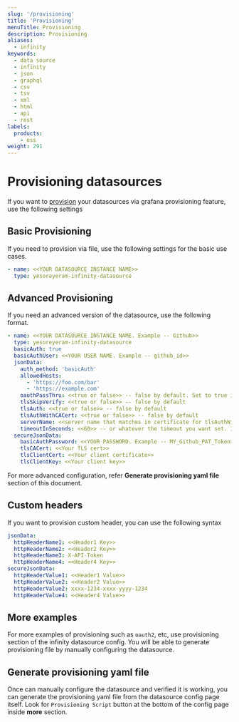 ```yaml
---
slug: '/provisioning'
title: 'Provisioning'
menuTitle: Provisioning
description: Provisioning
aliases:
  - infinity
keywords:
  - data source
  - infinity
  - json
  - graphql
  - csv
  - tsv
  - xml
  - html
  - api
  - rest
labels:
  products:
    - oss
weight: 291
---
```


# Provisioning datasources

If you want to [provision](https://grafana.com/docs/grafana/latest/administration/provisioning/#provisioning-grafana) your datasources via grafana provisioning feature, use the following settings

## Basic Provisioning

If you need to provision via file, use the following settings for the basic use cases.

```yaml
- name: <<YOUR DATASOURCE INSTANCE NAME>>
  type: yesoreyeram-infinity-datasource
```

## Advanced Provisioning

If you need an advanced version of the datasource, use the following format.

```yaml
- name: <<YOUR DATASOURCE INSTANCE NAME. Example -- Github>>
  type: yesoreyeram-infinity-datasource
  basicAuth: true
  basicAuthUser: <<YOUR USER NAME. Example -- github_id>>
  jsonData:
    auth_method: 'basicAuth'
    allowedHosts:
      - 'https://foo.com/bar'
      - 'https://example.com'
    oauthPassThru: <<true or false>> -- false by default. Set to true if you want to pass the auth token from grafana
    tlsSkipVerify: <<true or false>> -- false by default
    tlsAuth: <<true or false>> -- false by default
    tlsAuthWithCACert: <<true or false>> -- false by default
    serverName: <<server name that matches in certificate for tlsAuthWithCACert>>
    timeoutInSeconds: <<60>> -- or whatever the timeout you want set. If not set defaults to 60.
  secureJsonData:
    basicAuthPassword: <<YOUR PASSWORD. Example -- MY_Github_PAT_Token>>
    tlsCACert: <<Your TLS cert>>
    tlsClientCert: <<Your client certificate>>
    tlsClientKey: <<Your client key>>
```

For more advanced configuration, refer **Generate provisioning yaml file** section of this document.

## Custom headers

If you want to provision custom header, you can use the following syntax

```yaml
jsonData:
  httpHeaderName1: <<Header1 Key>>
  httpHeaderName2: <<Header2 Key>>
  httpHeaderName3: X-API-Token
  httpHeaderName4: <<Header4 Key>>
secureJsonData:
  httpHeaderValue1: <<Header1 Value>>
  httpHeaderValue2: <<Header2 Value>>
  httpHeaderValue2: xxxx-1234-xxxx-yyyy-1234
  httpHeaderValue4: <<Header4 Value>>
```

## More examples

For more examples of provisioning such as `oauth2`, etc, use provisioning section of the infinity datasource config. You will be able to generate provisioning file by manually configuring the datasource.

## Generate provisioning yaml file

Once can manually configure the datasource and verified it is working, you can generate the provisioning yaml file from the datasource config page itself. Look for `Provisioning Script` button at the bottom of the config page inside **more** section.
